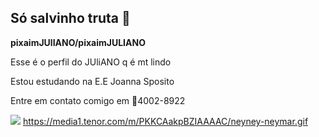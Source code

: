## Só salvinho truta  🤙

**pixaimJUlIANO/pixaimJULIANO** 

Esse é o perfil do JUliANO q é mt lindo

Estou estudando na E.E Joanna Sposito

Entre em contato comigo em 📱4002-8922




![](https://media1.tenor.com/m/PKKCAakpBZIAAAAC/neyney-neymar.gif )
https://media1.tenor.com/m/PKKCAakpBZIAAAAC/neyney-neymar.gif
